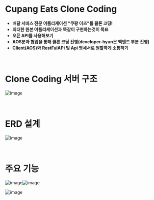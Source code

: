 # Cupang Eats Clone Coding

 + **배달 서비스 전문 어플리케이션 "쿠팡 이츠"를 클론 코딩!**
 + **최대한 원본 어플리케이션과 똑같이 구현하는것이 목표**
 + **오픈 API를 사용해보기**
 + **AOS분과 협업을 통해 클론 코딩 진행(developer-hyun은 백엔드 부분 진행)**
 + **Client(AOS)와 RestFulAPi 및 Api 명세서로 원할하게 소통하기**
<br/>

# Clone Coding 서버 구조

![image](https://user-images.githubusercontent.com/84491771/159438398-af753700-a483-421b-b2c2-7c50d22fcd92.png)


<br/>

# ERD 설계

![image](https://user-images.githubusercontent.com/84491771/159482016-08c95f8a-1d25-4fa8-bc40-a6e4a61a967a.png)


<br/>

# 주요 기능

![image](https://user-images.githubusercontent.com/84491771/159490038-bb231e03-5d71-4ccf-8995-4fa3ed6eaf1f.png)![image](https://user-images.githubusercontent.com/84491771/159490108-697cbedf-2fd1-4242-99b0-023eb5714a6d.png)




![image](https://user-images.githubusercontent.com/84491771/159489915-d81d4cb9-af6a-4794-b3b2-cda5be8f9191.png)
